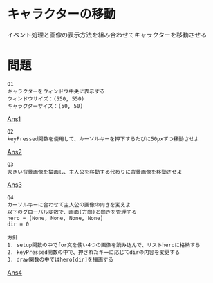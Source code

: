 # キャラクターの移動
イベント処理と画像の表示方法を組み合わせてキャラクターを移動させる

# 問題
```
Q1
キャラクターをウィンドウ中央に表示する
ウィンドウサイズ：(550, 550)
キャラクターサイズ：(50, 50)
```
[Ans1](./answer1.pyde)
```
Q2
keyPressed関数を使用して、カーソルキーを押下するたびに50pxずつ移動させよ
```
[Ans2](./answer2.pyde)
```
Q3
大きい背景画像を描画し、主人公を移動する代わりに背景画像を移動させよ
```
[Ans3](./answer3.pyde)
```
Q4
カーソルキーに合わせて主人公の画像の向きを変えよ
以下のグローバル変数で、画面(方向)と向きを管理する
hero = [None, None, None, None]
dir = 0

方針
1. setup関数の中でfor文を使い4つの画像を読み込んで、リストheroに格納する
2. keyPressed関数の中で、押されたキーに応じてdirの内容を変更する
3. draw関数の中ではhero[dir]を描画する
```
[Ans4](./answer4.pyde)

